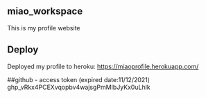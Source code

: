 ## miao_workspace
This is my profile website

## Deploy
Deployed my profile to heroku: https://miaoprofile.herokuapp.com/

##github - access token (expired date:11/12/2021)
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
